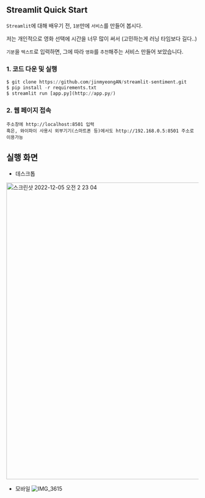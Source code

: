 ## Streamlit Quick Start

`Streamlit`에 대해 배우기 전, `1분`만에 `서비스`를 만들어 봅시다.

저는 개인적으로 영화 선택에 시간을 너무 많이 써서 (고민하는게 러닝 타임보다 길다..)

`기분`을 `텍스트`로 입력하면, 그에 따라 `영화`를 `추천`해주는 서비스 만들어 보았습니다.

### 1. 코드 다운 및 실행

```python
$ git clone https://github.com/jinmyeongAN/streamlit-sentiment.git
$ pip install -r requirements.txt
$ streamlit run [app.py](http://app.py/)
```

### 2. 웹 페이지 접속

```
주소창에 http://localhost:8501 입력
혹은, 와이파이 사용시 외부기기(스마트폰 등)에서도 http://192.168.0.5:8501 주소로 이용가능
```
## 실행 화면
- 데스크톱
<img width="776" alt="스크린샷 2022-12-05 오전 2 23 04" src="https://user-images.githubusercontent.com/41921073/205506464-ef28a1f7-cb2d-48e8-a952-aea6340ebbc9.png">

- 모바일
![IMG_3615](https://user-images.githubusercontent.com/41921073/205506469-e2603d0a-3f56-447e-bfd7-bc30c8c7be33.PNG)
